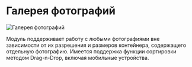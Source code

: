 # Галерея фотографий

![Галерея фотографий](https://encrypted-tbn0.gstatic.com/images?q=tbn%3AANd9GcTipavQJ_HA3ezs95jThfcB0Ri2isVwHXSkLk8StsfMnjwOL-cK&usqp=CAU)

Модуль поддерживает работу с любыми фотографиями вне зависимости от их разрешения и
размеров контейнера, содержащего отдельную фотографию. 
Имеется поддержка функции сортировки методом Drag-n-Drop, включая мобильные устройства.